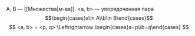 A, B — [[Множества|м-ва]].
<a, b> — упорядоченная пара
$$\begin{cases}a\in A\\b\in B\end{cases}$$
$$
<a, b> = <p, q> \Leftrightarrow \begin{cases}a=p\\b=q\end{cases} 
$$
